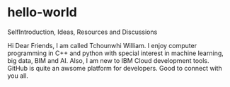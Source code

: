 # hello-world
SelfIntroduction, Ideas, Resources and Discussions
 
 Hi Dear Friends,
 I am called Tchounwhi William. I enjoy computer programming in C++ and python with special interest in machine learning, big data, BIM and AI. Also, I am new to IBM Cloud development tools.
 GitHub is quite an awsome platform for developers.
 Good to connect with you all.
